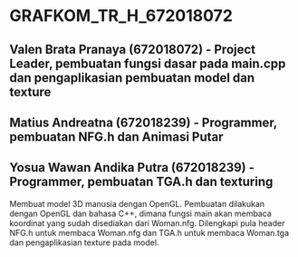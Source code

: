# GRAFKOM_TR_H_672018072
## Valen Brata Pranaya (672018072) - Project Leader, pembuatan fungsi dasar pada main.cpp dan pengaplikasian pembuatan model dan texture
## Matius Andreatna (672018239) - Programmer, pembuatan NFG.h dan Animasi Putar
## Yosua Wawan Andika Putra (672018239) - Programmer, pembuatan TGA.h dan texturing
Membuat model 3D manusia dengan OpenGL. Pembuatan dilakukan dengan OpenGL dan bahasa C++, dimana fungsi main akan membaca koordinat yang sudah disediakan dari Woman.nfg. Dilengkapi pula header NFG.h untuk membaca Woman.nfg dan TGA.h untuk membaca Woman.tga dan pengaplikasian texture pada model.
